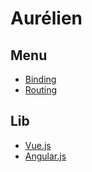 # Aurélien

## Menu

* [Binding](binding)
* [Routing](routing)

## Lib

* [Vue.js](lib/vuejs.)
* [Angular.js](lib/angular.js)
